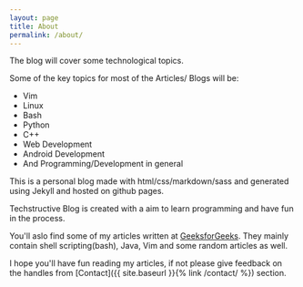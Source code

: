 ```yaml
---
layout: page
title: About
permalink: /about/
---
```


The blog will cover some technological topics.

Some of the key topics for most of the Articles/ Blogs will be:
- Vim
- Linux
- Bash
- Python
- C++
- Web Development
- Android Development
- And Programming/Development in general

This is a personal blog made with html/css/markdown/sass and generated using Jekyll and hosted on github pages.

Techstructive Blog is created with a aim to learn programming and have fun in the process.

You'll aslo find some of my articles written at [GeeksforGeeks](https://auth.geeksforgeeks.org/user/meetgor/articles).
They mainly contain shell scripting(bash), Java, Vim and some random articles as well.

I hope you'll have fun reading my articles, if not please give feedback on the handles from [Contact]({{ site.baseurl }}{% link /contact/ %}) section.



